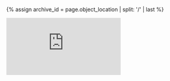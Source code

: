{% assign archive_id = page.object_location | split: '/' | last %}
<!--<div class="ratio ratio-4x3">-->
<div>
    <iframe src="https://archive.org/embed/{{ archive_id }}" frameborder="0" webkitallowfullscreen="true" mozallowfullscreen="true" allowfullscreen></iframe>
</div>

